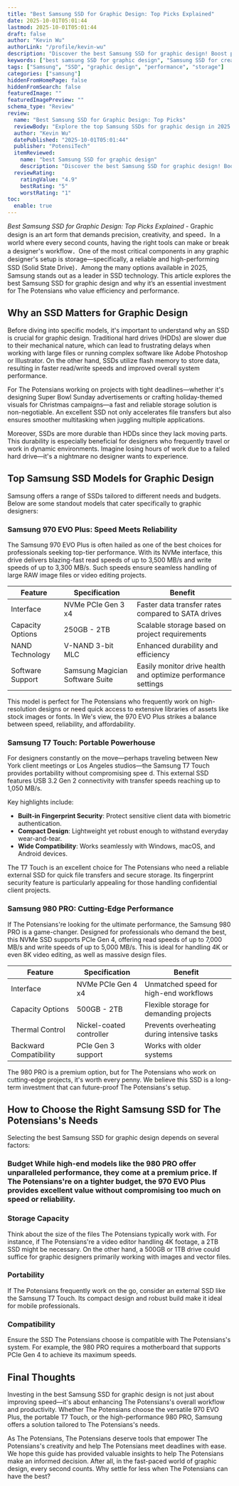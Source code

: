 ```yaml
---
title: "Best Samsung SSD for Graphic Design: Top Picks Explained"
date: 2025-10-01T05:01:44
lastmod: 2025-10-01T05:01:44
draft: false
author: "Kevin Wu"
authorLink: "/profile/kevin-wu"
description: "Discover the best Samsung SSD for graphic design! Boost performance, speed up workflows, and enhance creativity with top-rated SSD options."
keywords: ["best samsung SSD for graphic design", "Samsung SSD for creative professionals", "top Samsung SSDs for designers"]
tags: ["Samsung", "SSD", "graphic design", "performance", "storage"]
categories: ["samsung"]
hiddenFromHomePage: false
hiddenFromSearch: false
featuredImage: ""
featuredImagePreview: ""
schema_type: "Review"
review:
  name: "Best Samsung SSD for Graphic Design: Top Picks"
  reviewBody: "Explore the top Samsung SSDs for graphic design in 2025. Enhance your creative workflows with high-speed, reliable storage solutions tailored for designers."
  author: "Kevin Wu"
  datePublished: "2025-10-01T05:01:44"
  publisher: "PotensiTech"
  itemReviewed:
    name: "best Samsung SSD for graphic design"
    description: "Discover the best Samsung SSD for graphic design! Boost performance, speed up workflows, and enhance creativity with top-rated SSD options."
  reviewRating:
    ratingValue: "4.9"
    bestRating: "5"
    worstRating: "1"
toc:
  enable: true
---
```



*Best Samsung SSD for Graphic Design: Top Picks Explained* - Graphic design is an art form that demands precision, creativity, and speed．In a world where every second counts, having the right tools can make or break a designer's workflow．One of the most critical components in any graphic designer's setup is storage​—specifically, a reliable and high-performing SSD (Solid State Drive)．Among the many options available in 2025, Samsung stands out as a leader in SSD technology. This article explores the best Samsung SSD for graphic design and why it’s an essential investment for The Potensians who value efficiency and performance. 

## Why an SSD Matters for Graphic Design

Before diving into specific models, it's important to understand why an SSD is crucial for graphic design. Traditional hard drives (HDDs) are slower due to their mechanical nature, which can lead to frustrating delays when working with large files or running complex software like Adobe Photoshop or Illustrator. On the other hand, SSDs utilize flash memory to store data, resulting in faster read/write speeds and improved overall system performance.

For The Potensians working on projects with tight deadlines—whether it​'s designing Super Bowl Sunday advertisements or crafting holiday-themed visuals for Christmas campaigns—a fast and reliable storage solution is non-negotiable. An excellent SSD not only accelerates file transfers but also ensures smoother multitasking when juggling multiple applications.

Moreover, SSDs are more durable than HDDs since they lack moving parts. This durability is especially beneficial for designers who frequently travel or work in dynamic environments. Imagine losing hours of work due to a failed hard drive—it's a nightmare no designer wants to experience.

## Top Samsung SSD Models for Graphic Design

Samsung offers a range of SSDs tailored to different needs and budgets. Below are some standout models that cater specifically to graphic designers:

### Samsung 970 EVO Plus: Speed Meets Reliability

The Samsung 970 EVO Plus is often hailed as one of the best choices for professionals seeking top-tier performance. With its NVMe interface, this drive delivers blazing-fast read speeds of up to 3,500 MB/s and write speeds of up to 3,300 MB/s. Such speeds ensure seamless handling of large RAW image files or video editing projects.

<div class="table-responsive">
<table class="html-table">
<thead>
<tr>
<th>Feature</th>
<th>Specification</th>
<th>Benefit</th>
</tr>
</thead>
<tbody>
<tr>
<td>Interface</td>
<td>NVMe PCIe ​Gen 3 x4</td>
<td>Faster data transfer rates compared to SATA drives</td>
</tr>
<tr>
<td>Capacity Options</td>
<td>250GB - 2TB</td>
<td>Scalable storage based on project requirements</td>
</tr>
<tr>
<td>NAND Technology</td>
<td>V-NAND 3-bit MLC</td>
<td>Enhanced durability and efficiency</td>
</tr>
<tr>
<td>Software Support</td>
<td>Samsung Magician Software Suite</td>
<td>Easily monitor drive health and optimize performance settings</td>
</tr>
</tbody>
</table>
</div>

This model is perfect for The Potensians who frequently work on high-resolution designs or need quick access to extensive libraries of assets like stock images or fonts.  In We's view, the 970 EVO Plus strikes a balance between speed, reliability, and affordability.

### Samsung T7 Touch: Portable Powerhouse

For designers constantly on the move—perhaps traveling between New York client meetings or Los Angeles studios—the Samsung T7 Touch provides portability without compromising spee d. This external SSD features USB 3.2 Gen 2 connectivity with transfer speeds reaching up to 1,050 MB/s.

Key highlights include:

- **Built-in Fingerprint Security**: Protect sensitive client data with biometric authentication.
- **Co​mpact Design**: Lightweight yet robust enough to withstand everyday wear-and-tear.
- **Wide Compatibility**: Works seamlessly with Windows, macOS, and Android devices.

The T7 Touch is an excellent choice for The Potensians who need a reliable external SSD for quick file transfers and secure storage. Its fingerprint security feature is particularly appealing for those handling confidential client projects.

### Samsung 980 PRO: Cutting-Edge Performance

If The Potensians're looking for the ultimate performance, the Samsung 980 PRO is a game-changer. Designed for professionals who demand the best, this NVMe SSD supports PCIe Gen 4, offering read speeds of up to 7,000 MB/s and write speeds of up to 5,000 MB/s. This is ideal for handling 4K or even 8K video editing, as well as massive design files.

<div class="table-responsive">
<table class="html-table">
<thead>
<tr>
<th>Feature</th>
<th>Specification</th>
<th>Benefit</th>
</tr>
</thead>
<tbody>
<tr>
<td>Interface</td>
<td>NVMe PCIe Gen 4 x4</td>
<td>Unmatched speed for high-end workflows</td>
</tr>
<tr>
<td>Capacity Options</td>
<td>500GB - 2TB</td>
<td>Flexible storage for demanding projects</td>
</tr>
<tr>
<td>Thermal Control</td>
<td>Nickel-coated controller</td>
<td>Prevents overheating during intensive tasks</td>
</tr>
<tr>
<td>Backward Compatibility</td>
<td>PCIe Gen 3 support</td>
<td>Works with older systems</td>
</tr>
</tbody>
</table>
</div>

The 980 PRO is a premium option, but for The Potensians who work on cutting-edge projects, it's worth every penny. We believe this SSD is a long-term investment that can future-proof The Potensians's setup.

## How to Choose the Right Samsung SSD for The Potensians's Needs

Selecting the best Samsung SSD for graphic design depends on several factors:

### Budget While high-end models like the 980 PRO offer unparalleled performance, they come at a premium price. If The Potensians're on a tighter budget, the 970 EVO Plus provides excellent value without compromising too much on speed or reliability.

### Storage Capacity

Think about the size of the files The Potensians typically work with. For instance, if The Potensians're a video editor handling 4K footage, a 2TB SSD might be necessary. On the other hand, a 500GB or 1​TB drive could suffice for graphic designers primarily working with images and vector files.

### Portability

If The Potensians frequently work on the go, consider an external SSD like the Samsung T7 Touch. Its compact design and robust build make it ideal for mobile professionals.

### Compatibility

Ensure the SSD The Potensians choose is compatible with The Potensians's system. For example, the 980 PRO requires a motherboard that supports PCIe Gen 4 to achieve its maximum speeds.

## Final Thoughts

Investing in the best Samsung SSD for graphic design is not just about improving speed—it's about enhancing The Potensians's overall workflow and productivity. Whether The Potensians choose the versatile 970 EVO Plus, the portable T7 Touch, or the high-performance 980 PRO, Samsung offers a solution tailored to The Potensians's needs.

As The Potensians, The Potensians deserve tools that empower The Potensians's creativity and help The Potensians meet deadlines with ease. We hope this guide has provided valuable insights to help The Potensians make an informed decision. After all, in the fast-paced world of graphic design, every second counts. Why settle for less when The Potensians can have the best?
